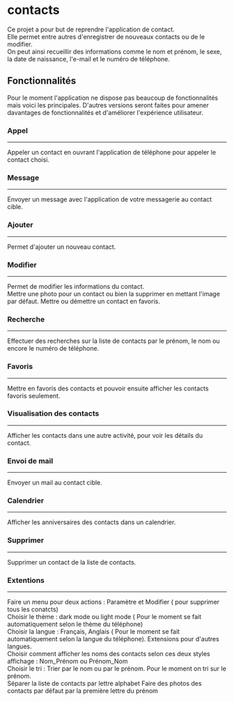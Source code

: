 # contacts
Ce projet a pour but de reprendre l'application de contact.  
Elle permet entre autres d'enregistrer de nouveaux contacts ou de le modifier.  
On peut ainsi recueillir des informations comme le nom et prénom, le sexe, la date de naissance, l'e-mail et le numéro de téléphone.

## Fonctionnalités
Pour le moment l'application ne dispose pas beaucoup de fonctionnalités mais voici les principales. 
D'autres versions seront faites pour amener davantages de fonctionnalités et d'améliorer l'expérience utilisateur. 

### Appel
-----------------------------
Appeler un contact en ouvrant l'application de téléphone pour appeler le contact choisi.

### Message 
-----------------------------
Envoyer un message avec l'application de votre messagerie au contact cible.

### Ajouter
-----------------------------
Permet d'ajouter un nouveau contact.

### Modifier
-----------------------------
Permet de modifier les informations du contact.  
Mettre une photo pour un contact ou bien la supprimer en mettant l'image par défaut.
Mettre ou démettre un contact en favoris.

### Recherche
-----------------------------
Effectuer des recherches sur la liste de contacts par le prénom, le nom ou encore le numéro de téléphone. 

### Favoris
-----------------------------
Mettre en favoris des contacts et pouvoir ensuite afficher les contacts favoris seulement. 

### Visualisation des contacts
-----------------------------
Afficher les contacts dans une autre activité, pour voir les détails du contact.

### Envoi de mail
-----------------------------
Envoyer un mail au contact cible.

### Calendrier
-----------------------------
Afficher les anniversaires des contacts dans un calendrier.

### Supprimer
-----------------------------
Supprimer un contact de la liste de contacts.

### Extentions
-----------------------------
Faire un menu pour deux actions : Paramètre et Modifier ( pour supprimer tous les conatcts)  
Choisir le thème : dark mode ou light mode ( Pour le moment se fait automatiquement selon le thème du téléphone)    
Choisir la langue : Français, Anglais ( Pour le moment se fait automatiquement selon la langue du téléphone). Extensions pour d'autres langues.  
Choisir comment afficher les noms des contacts selon ces deux styles affichage : Nom_Prénom ou Prénom_Nom  
Choisir le tri : Trier par le nom ou par le prénom. Pour le moment on tri sur le prénom.  
Séparer la liste de contacts par lettre alphabet
Faire des photos des contacts par défaut par la première lettre du prénom